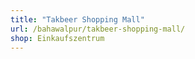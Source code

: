 ```yaml
---
title: "Takbeer Shopping Mall"
url: /bahawalpur/takbeer-shopping-mall/
shop: Einkaufszentrum
---
```

